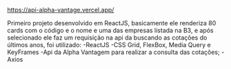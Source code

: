 https://api-alpha-vantage.vercel.app/


Primeiro projeto desenvolvido em ReactJS, basicamente ele renderiza 80 cards com o código e o nome e uma das empresas listada na B3, e após selecionado ele faz um requisição na api da buscando as cotações do últimos anos, foi utilizado:
-ReactJS
-CSS Grid, FlexBox, Media Query e KeyFrames
-Api da Alpha Vantagem para realizar a consulta das cotações;
-Axios
